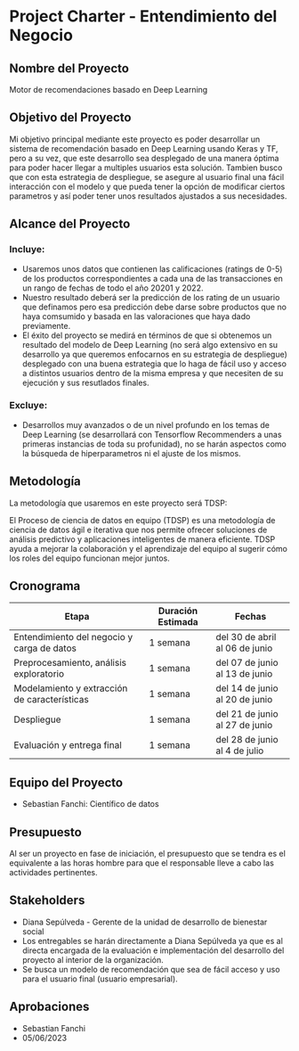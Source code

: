 # Project Charter - Entendimiento del Negocio

## Nombre del Proyecto

Motor de recomendaciones basado en Deep Learning

## Objetivo del Proyecto

Mi objetivo principal mediante este proyecto es poder desarrollar un sistema de recomendación basado en Deep Learning usando Keras y TF, pero a su vez, que este desarrollo sea desplegado de una manera óptima para poder hacer llegar a multiples usuarios esta solución. Tambien busco que con esta estrategia de despliegue, se asegure al usuario final una fácil interacción con el modelo y que pueda tener la opción de modificar ciertos parametros y así poder tener unos resultados ajustados a sus necesidades.

## Alcance del Proyecto

### Incluye:

- Usaremos unos datos que contienen las calificaciones (ratings de 0-5) de los productos correspondientes a cada una de las transacciones en un rango de fechas de todo el año 20201 y 2022.
- Nuestro resultado deberá ser la predicción de los rating de un usuario que definamos pero esa predicción debe darse sobre productos que no haya comsumido y basada en las valoraciones que haya dado previamente.
- El éxito del proyecto se medirá en términos de que si obtenemos un resultado del modelo de Deep Learning (no será algo extensivo en su desarrollo ya que queremos enfocarnos en su estrategia de despliegue) desplegado con una buena estrategia que lo haga de fácil uso y acceso a distintos usuarios dentro de la misma empresa y que necesiten de su ejecución y sus resutlados finales.

### Excluye:

- Desarrollos muy avanzados o de un nivel profundo en los temas de Deep Learning (se desarrollará con Tensorflow Recommenders a unas primeras instancias de toda su profunidad), no se harán aspectos como la búsqueda de hiperparametros ni el ajuste de los mismos.

## Metodología

La metodología que usaremos en este proyecto será TDSP:

El Proceso de ciencia de datos en equipo (TDSP) es una metodología de ciencia de datos ágil e iterativa que nos permite ofrecer soluciones de análisis predictivo y aplicaciones inteligentes de manera eficiente. TDSP ayuda a mejorar la colaboración y el aprendizaje del equipo al sugerir cómo los roles del equipo funcionan mejor juntos.

## Cronograma

| Etapa | Duración Estimada | Fechas |
|------|---------|-------|
| Entendimiento del negocio y carga de datos | 1 semana | del 30 de abril al 06 de junio |
| Preprocesamiento, análisis exploratorio | 1 semana | del 07 de junio al 13 de junio |
| Modelamiento y extracción de características | 1 semana | del 14 de junio al 20 de junio |
| Despliegue | 1 semana | del 21 de junio al 27 de junio |
| Evaluación y entrega final | 1 semana | del 28 de junio al 4 de julio |

## Equipo del Proyecto

- Sebastian Fanchi: Científico de datos

## Presupuesto

Al ser un proyecto en fase de iniciación, el presupuesto que se tendra es el equivalente a las horas hombre para que el responsable lleve a cabo las actividades pertinentes.

## Stakeholders

- Diana Sepúlveda - Gerente de la unidad de desarrollo de bienestar social
- Los entregables se harán directamente a Diana Sepúlveda ya que es al directa encargada de la evaluación e implementación del desarrollo del proyecto al interior de la organización.
- Se busca un modelo de recomendación que sea de fácil acceso y uso para el usuario final (usuario empresarial).

## Aprobaciones

- Sebastian Fanchi
- 05/06/2023
